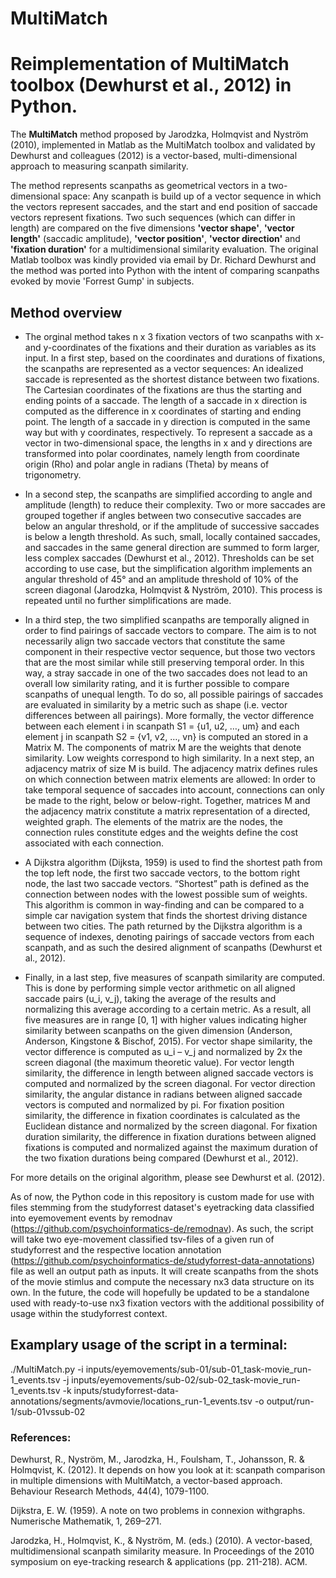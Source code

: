# MultiMatch
# Reimplementation of MultiMatch toolbox (Dewhurst et al., 2012) in Python.

The **MultiMatch** method proposed by Jarodzka, Holmqvist and Nyström (2010),
implemented in Matlab as the MultiMatch toolbox and validated by Dewhurst
and colleagues (2012) is a vector-based, multi-dimensional approach to
measuring scanpath similarity.

The method represents scanpaths as geometrical vectors in a two-dimensional
space: Any scanpath is build up of a vector sequence in which the vectors
represent saccades, and the start and end position of saccade vectors represent
fixations. Two such sequences (which can differ in length) are compared on the
five dimensions **'vector shape'**, **'vector length'** (saccadic amplitude),
**'vector position'**, **'vector direction'** and **'fixation duration'** for a
multidimensional similarity evaluation. The original Matlab toolbox was kindly
provided via email by Dr. Richard Dewhurst and the method was ported into Python
with the intent of comparing scanpaths evoked by movie 'Forrest Gump' in subjects.

## Method overview

- The orginal method takes n x 3 fixation vectors of two scanpaths with x- and
y-coordinates of the fixations and their duration as variables as its input. In
a first step, based on the coordinates and durations of fixations, the scanpaths
are represented as a vector sequences:
An idealized saccade is represented as the shortest distance between two
fixations. The Cartesian coordinates of the fixations are thus the starting and
ending points of a saccade. The length of a saccade in x direction is computed
as the difference in x coordinates of starting and ending point. The length of a
saccade in y direction is computed in the same way but with y coordinates,
respectively. To represent a saccade as a vector in two-dimensional space, the
lengths in x and y directions are transformed into polar coordinates, namely
length from coordinate origin (Rho) and polar angle in radians (Theta) by means
of trigonometry.

- In a second step, the scanpaths are simplified according to angle and amplitude
(length) to reduce their complexity. Two or more saccades are grouped together
if angles between two consecutive saccades are below an angular threshold, or if
the amplitude of successive saccades is below a length threshold. As such,
small, locally contained saccades, and saccades in the same general direction
are summed to form larger, less complex saccades (Dewhurst et al., 2012).
Thresholds can be set according to use case, but the simplification algorithm
implements an angular threshold of 45° and an amplitude threshold of 10% of the
screen diagonal (Jarodzka, Holmqvist & Nyström, 2010). This process is repeated
until no further simplifications are made.

- In a third step, the two simplified scanpaths are temporally aligned in order to
find pairings of saccade vectors to compare. The aim is to not necessarily align
two saccade vectors that constitute the same component in  their respective
vector sequence, but those two vectors that are the most similar while still
preserving temporal order. In this way, a stray saccade in one of the two
saccades does not lead to an overall low similarity rating, and it is further
possible to compare scanpaths of unequal length.  To do so, all possible
pairings of saccades are evaluated in similarity by a metric such as shape (i.e.
vector differences between all pairings). More formally, the vector difference
between each element i in scanpath S1 = {u1, u2, …, um} and each element j in
scanpath S2 = {v1, v2, …, vn} is computed an stored in a Matrix M. The
components of matrix M are the weights that denote similarity. Low weights
correspond to high similarity. In a next step, an adjacency matrix of size M is
build. The adjacency matrix defines rules on which connection between matrix
elements are allowed: In order to take temporal sequence of saccades into
account, connections can only be made to the right, below or below-right.
Together, matrices M and the adjacency matrix constitute a matrix representation
of a directed, weighted graph. The elements of the matrix are the
nodes, the connection rules constitute edges and the weights define the cost
associated with each connection.

- A Dijkstra algorithm (Dijksta, 1959) is used to find the shortest path from the
top left node, the first two saccade vectors, to the bottom right node, the last
two saccade vectors. “Shortest” path is defined as the connection between nodes
with the lowest possible sum of weights. This algorithm is common in way-finding
and can be compared to a simple car navigation system that finds the shortest
driving distance between two cities. The path returned by the Dijkstra algorithm
is a sequence of indexes, denoting pairings of saccade vectors from each
scanpath, and as such the desired alignment of scanpaths (Dewhurst et al.,
2012).

- Finally, in a last step, five measures of scanpath similarity are computed. This
is done by performing simple vector arithmetic on all aligned saccade pairs
(u_i, v_j), taking the average of the results and normalizing this average
according to a certain metric. As a result, all five measures are in range [0,
1] with higher values indicating higher similarity between scanpaths on the
given dimension (Anderson, Anderson, Kingstone & Bischof, 2015).
For vector shape similarity, the vector difference is computed as  u_i – v_j
and normalized by 2x the screen diagonal (the maximum theoretic value).
For vector length similarity, the difference in length between aligned saccade
vectors is computed and normalized by the screen diagonal.
For vector direction similarity, the angular distance in radians between aligned
saccade vectors is computed and normalized by pi.
For fixation position similarity, the difference in fixation coordinates is
calculated as the Euclidean distance and normalized by the screen diagonal.
For fixation duration similarity, the difference in fixation durations between
aligned fixations is computed and normalized against the maximum duration of the
two fixation durations being compared (Dewhurst et al., 2012).

For more details on the original algorithm, please see Dewhurst et al. (2012).

As of now, the Python code in this repository is custom made for use with files
stemming from the studyforrest dataset's eyetracking data classified into
eyemovement events by remodnav (https://github.com/psychoinformatics-de/remodnav).
As such, the script will take two eye-movement classified tsv-files of a given
run of studyforrest and the respective location annotation
(https://github.com/psychoinformatics-de/studyforrest-data-annotations) file as
well an output path as inputs. It will create scanpaths from the shots of the
movie stimlus and compute the necessary nx3 data structure on its own.
In the future, the code will hopefully be updated to be a standalone used with
ready-to-use nx3 fixation vectors with the additional possibility of usage
within the studyforrest context.

## Examplary usage of the script in a terminal:

./MultiMatch.py -i inputs/eyemovements/sub-01/sub-01_task-movie_run-1_events.tsv
-j inputs/eyemovements/sub-02/sub-02_task-movie_run-1_events.tsv -k
inputs/studyforrest-data-annotations/segments/avmovie/locations_run-1_events.tsv
-o output/run-1/sub-01vssub-02




### References:

Dewhurst, R., Nyström, M., Jarodzka, H., Foulsham, T., Johansson, R. &
Holmqvist, K. (2012). It depends on how you look at it: scanpath comparison in
multiple dimensions with MultiMatch, a vector-based approach. Behaviour Research
Methods, 44(4), 1079-1100.

Dijkstra, E. W. (1959). A note on two problems in connexion withgraphs.
Numerische Mathematik, 1, 269–271.

Jarodzka, H., Holmqvist, K., & Nyström, M. (eds.) (2010). A vector-based,
multidimensional scanpath similarity measure. In Proceedings of the 2010
symposium on eye-tracking research & applications (pp. 211-218). ACM.

